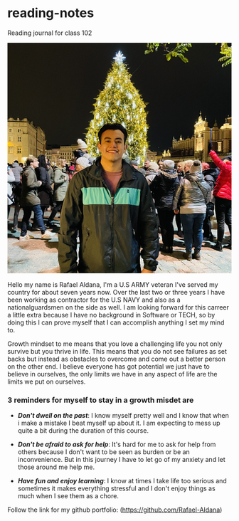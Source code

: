 # reading-notes
Reading journal for class 102

![](IMG-1807.jpg)


Hello my name is Rafael Aldana, I'm a U.S ARMY veteran I've served my country for about seven years now. Over the last two or three years I have been working as contractor for the U.S NAVY and also as a nationalguardsmen on the side as well. I am looking forward for this carreer a little extra because I have no background in Software or TECH, so by doing this I can prove myself that I can accomplish anything I set my mind to.

Growth mindset to me means that you love a challenging life you not only survive but you thrive in life. This means that you do not see failures as set backs but instead as obstacles to overcome and come out a better person on the other end. I believe everyone has got potential we just have to believe in ourselves, the only limits we have in any aspect of life are the limits we put on ourselves.

### 3 reminders for myself to stay in a growth misdet are 

- ***Don't dwell on the past***: I know myself pretty well and I know that when i make a mistake I beat myself up about it. I am expecting to mess up quite a bit during the duration of this course.

- ***Don't be afraid to ask for help***: It's hard for me to ask for help from others because I don't want to be seen as burden or be an inconvenience. But in this journey I have to let go of my anxiety and let those around me help me.

- ***Have fun and enjoy learning***: I know at times I take life too serious and sometimes it makes everything stressful and I don't enjoy things as much when I see them as a chore.

Follow the link for my github portfolio: (https://github.com/Rafael-Aldana) 
